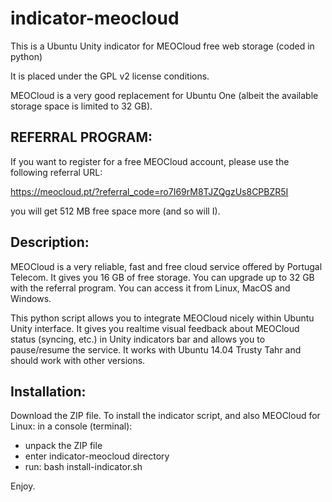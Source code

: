 indicator-meocloud
==================

This is a Ubuntu Unity indicator for MEOCloud free web storage (coded in python)

It is placed under the GPL v2 license conditions.


MEOCloud is a very good replacement for Ubuntu One (albeit the available storage space is limited to 32 GB).

REFERRAL PROGRAM:
-----------------
If you want to register for a free MEOCloud account, please use the following referral URL:

https://meocloud.pt/?referral_code=ro7I69rM8TJZQgzUs8CPBZR5I

you will get 512 MB free space more (and so will I).


Description:
------------
MEOCloud is a very reliable, fast and free cloud service offered by Portugal Telecom.
It gives you 16 GB of free storage. You can upgrade up to 32 GB with the referral program.
You can access it from Linux, MacOS and Windows.

This python script allows you to integrate MEOCloud nicely within Ubuntu Unity interface.
It gives you realtime visual feedback about MEOCloud status (syncing, etc.) in Unity indicators bar
and allows you to pause/resume the service.
It works with Ubuntu 14.04 Trusty Tahr and should work with other versions.


Installation:
-------------
Download the ZIP file.
To install the indicator script, and also MEOCloud for Linux:
in a console (terminal):
- unpack the ZIP file
- enter indicator-meocloud directory
- run:
bash install-indicator.sh

Enjoy.

